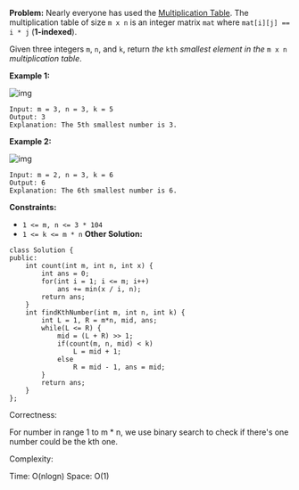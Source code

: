 **Problem:**
Nearly everyone has used the [Multiplication Table](https://en.wikipedia.org/wiki/Multiplication_table). The multiplication table of size `m x n` is an integer matrix `mat` where `mat[i][j] == i * j` (**1-indexed**).

Given three integers `m`, `n`, and `k`, return *the* `kth` *smallest element in the* `m x n` *multiplication table*.

 

**Example 1:**

![img](https://assets.leetcode.com/uploads/2021/05/02/multtable1-grid.jpg)

```
Input: m = 3, n = 3, k = 5
Output: 3
Explanation: The 5th smallest number is 3.
```

**Example 2:**

![img](https://assets.leetcode.com/uploads/2021/05/02/multtable2-grid.jpg)

```
Input: m = 2, n = 3, k = 6
Output: 6
Explanation: The 6th smallest number is 6.
```

 

**Constraints:**

- `1 <= m, n <= 3 * 104`
- `1 <= k <= m * n`
**Other Solution:**
```
class Solution {
public:
    int count(int m, int n, int x) {
        int ans = 0;
        for(int i = 1; i <= m; i++) 
            ans += min(x / i, n);
        return ans;
    }
    int findKthNumber(int m, int n, int k) {
        int L = 1, R = m*n, mid, ans;
        while(L <= R) {
            mid = (L + R) >> 1;
            if(count(m, n, mid) < k) 
                L = mid + 1;
            else
                R = mid - 1, ans = mid;
        }
        return ans;
    }
};
```
Correctness:

For number in range 1 to m * n, we use binary search to check if there's one number could be the kth one.

Complexity:

Time: O(nlogn)
Space: O(1)